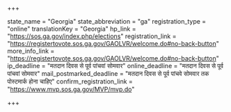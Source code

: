 +++

state_name = "Georgia"
state_abbreviation = "ga"
registration_type = "online"
translationKey = "Georgia"
hp_link = "https://sos.ga.gov/index.php/elections"
registration_link = "https://registertovote.sos.ga.gov/GAOLVR/welcome.do#no-back-button"
more_info_link = "https://registertovote.sos.ga.gov/GAOLVR/welcome.do#no-back-button"
ip_deadline = "मतदान दिवस से पूर्व पांचवां सोमवार"
online_deadline = "मतदान दिवस से पूर्व पांचवां सोमवार"
mail_postmarked_deadline = "मतदान दिवस से पूर्व पांचवे सोमवार तक पोस्टमार्क होना चाहिए"
confirm_registration_link = "https://www.mvp.sos.ga.gov/MVP/mvp.do"

+++
